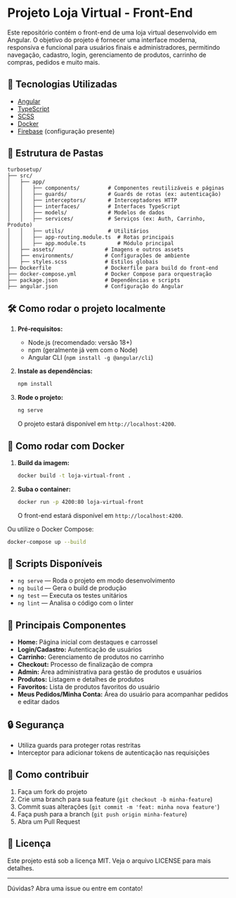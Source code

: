 # Projeto Loja Virtual - Front-End

Este repositório contém o front-end de uma loja virtual desenvolvido em Angular. O objetivo do projeto é fornecer uma interface moderna, responsiva e funcional para usuários finais e administradores, permitindo navegação, cadastro, login, gerenciamento de produtos, carrinho de compras, pedidos e muito mais.

## 🚀 Tecnologias Utilizadas

- [Angular](https://angular.io/)  
- [TypeScript](https://www.typescriptlang.org/)  
- [SCSS](https://sass-lang.com/)  
- [Docker](https://www.docker.com/)  
- [Firebase](https://firebase.google.com/) (configuração presente)

## 📁 Estrutura de Pastas

```
turbosetup/
├── src/
│   ├── app/
│   │   ├── components/         # Componentes reutilizáveis e páginas
│   │   ├── guards/             # Guards de rotas (ex: autenticação)
│   │   ├── interceptors/       # Interceptadores HTTP
│   │   ├── interfaces/         # Interfaces TypeScript
│   │   ├── models/             # Modelos de dados
│   │   ├── services/           # Serviços (ex: Auth, Carrinho, Produto)
│   │   ├── utils/              # Utilitários
│   │   ├── app-routing.module.ts  # Rotas principais
│   │   ├── app.module.ts          # Módulo principal
│   ├── assets/                # Imagens e outros assets
│   ├── environments/          # Configurações de ambiente
│   ├── styles.scss            # Estilos globais
├── Dockerfile                 # Dockerfile para build do front-end
├── docker-compose.yml         # Docker Compose para orquestração
├── package.json               # Dependências e scripts
├── angular.json               # Configuração do Angular
```

## 🛠️ Como rodar o projeto localmente

1. **Pré-requisitos:**
   - Node.js (recomendado: versão 18+)
   - npm (geralmente já vem com o Node)
   - Angular CLI (`npm install -g @angular/cli`)

2. **Instale as dependências:**
   ```bash
   npm install
   ```

3. **Rode o projeto:**
   ```bash
   ng serve
   ```
   O projeto estará disponível em `http://localhost:4200`.

## 🐳 Como rodar com Docker

1. **Build da imagem:**
   ```bash
   docker build -t loja-virtual-front .
   ```
2. **Suba o container:**
   ```bash
   docker run -p 4200:80 loja-virtual-front
   ```
   O front-end estará disponível em `http://localhost:4200`.

Ou utilize o Docker Compose:
```bash
docker-compose up --build
```

## 📜 Scripts Disponíveis

- `ng serve` — Roda o projeto em modo desenvolvimento
- `ng build` — Gera o build de produção
- `ng test` — Executa os testes unitários
- `ng lint` — Analisa o código com o linter

## 🧩 Principais Componentes

- **Home:** Página inicial com destaques e carrossel
- **Login/Cadastro:** Autenticação de usuários
- **Carrinho:** Gerenciamento de produtos no carrinho
- **Checkout:** Processo de finalização de compra
- **Admin:** Área administrativa para gestão de produtos e usuários
- **Produtos:** Listagem e detalhes de produtos
- **Favoritos:** Lista de produtos favoritos do usuário
- **Meus Pedidos/Minha Conta:** Área do usuário para acompanhar pedidos e editar dados

## 🔒 Segurança
- Utiliza guards para proteger rotas restritas
- Interceptor para adicionar tokens de autenticação nas requisições

## 🤝 Como contribuir

1. Faça um fork do projeto
2. Crie uma branch para sua feature (`git checkout -b minha-feature`)
3. Commit suas alterações (`git commit -m 'feat: minha nova feature'`)
4. Faça push para a branch (`git push origin minha-feature`)
5. Abra um Pull Request

## 📄 Licença

Este projeto está sob a licença MIT. Veja o arquivo LICENSE para mais detalhes.

---

Dúvidas? Abra uma issue ou entre em contato!
